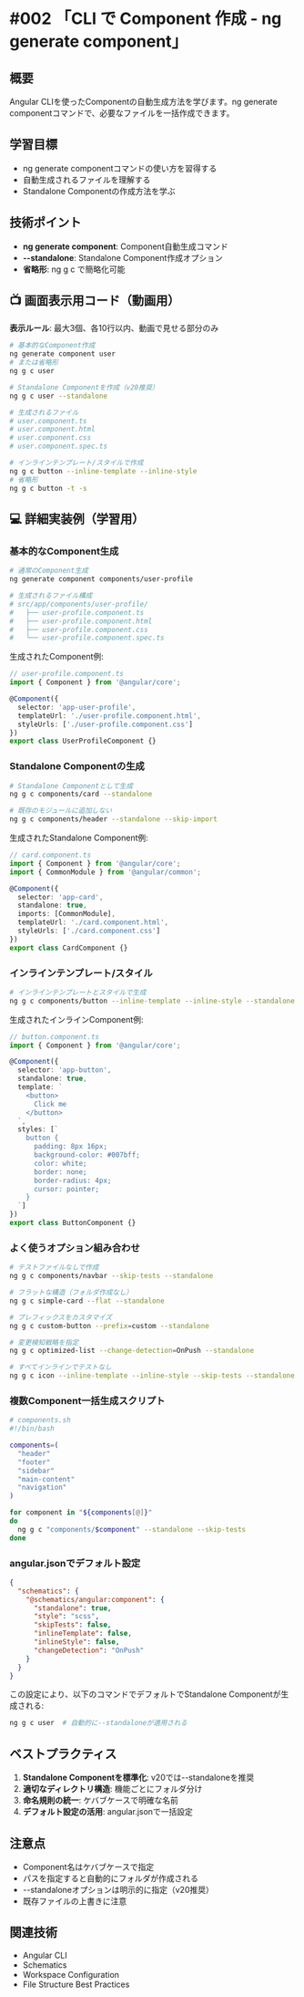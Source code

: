 # #002 「CLI で Component 作成 - ng generate component」

## 概要
Angular CLIを使ったComponentの自動生成方法を学びます。ng generate componentコマンドで、必要なファイルを一括作成できます。

## 学習目標
- ng generate componentコマンドの使い方を習得する
- 自動生成されるファイルを理解する
- Standalone Componentの作成方法を学ぶ

## 技術ポイント
- **ng generate component**: Component自動生成コマンド
- **--standalone**: Standalone Component作成オプション
- **省略形**: ng g c で簡略化可能

## 📺 画面表示用コード（動画用）
**表示ルール**: 最大3個、各10行以内、動画で見せる部分のみ

```bash
# 基本的なComponent作成
ng generate component user
# または省略形
ng g c user
```

```bash
# Standalone Componentを作成（v20推奨）
ng g c user --standalone

# 生成されるファイル
# user.component.ts
# user.component.html
# user.component.css
# user.component.spec.ts
```

```bash
# インラインテンプレート/スタイルで作成
ng g c button --inline-template --inline-style
# 省略形
ng g c button -t -s
```

## 💻 詳細実装例（学習用）

### 基本的なComponent生成
```bash
# 通常のComponent生成
ng generate component components/user-profile

# 生成されるファイル構成
# src/app/components/user-profile/
#   ├── user-profile.component.ts
#   ├── user-profile.component.html
#   ├── user-profile.component.css
#   └── user-profile.component.spec.ts
```

生成されたComponent例:
```typescript
// user-profile.component.ts
import { Component } from '@angular/core';

@Component({
  selector: 'app-user-profile',
  templateUrl: './user-profile.component.html',
  styleUrls: ['./user-profile.component.css']
})
export class UserProfileComponent {}
```

### Standalone Componentの生成
```bash
# Standalone Componentとして生成
ng g c components/card --standalone

# 既存のモジュールに追加しない
ng g c components/header --standalone --skip-import
```

生成されたStandalone Component例:
```typescript
// card.component.ts
import { Component } from '@angular/core';
import { CommonModule } from '@angular/common';

@Component({
  selector: 'app-card',
  standalone: true,
  imports: [CommonModule],
  templateUrl: './card.component.html',
  styleUrls: ['./card.component.css']
})
export class CardComponent {}
```

### インラインテンプレート/スタイル
```bash
# インラインテンプレートとスタイルで生成
ng g c components/button --inline-template --inline-style --standalone
```

生成されたインラインComponent例:
```typescript
// button.component.ts
import { Component } from '@angular/core';

@Component({
  selector: 'app-button',
  standalone: true,
  template: `
    <button>
      Click me
    </button>
  `,
  styles: [`
    button {
      padding: 8px 16px;
      background-color: #007bff;
      color: white;
      border: none;
      border-radius: 4px;
      cursor: pointer;
    }
  `]
})
export class ButtonComponent {}
```

### よく使うオプション組み合わせ
```bash
# テストファイルなしで作成
ng g c components/navbar --skip-tests --standalone

# フラットな構造（フォルダ作成なし）
ng g c simple-card --flat --standalone

# プレフィックスをカスタマイズ
ng g c custom-button --prefix=custom --standalone

# 変更検知戦略を指定
ng g c optimized-list --change-detection=OnPush --standalone

# すべてインラインでテストなし
ng g c icon --inline-template --inline-style --skip-tests --standalone
```

### 複数Component一括生成スクリプト
```bash
# components.sh
#!/bin/bash

components=(
  "header"
  "footer"
  "sidebar"
  "main-content"
  "navigation"
)

for component in "${components[@]}"
do
  ng g c "components/$component" --standalone --skip-tests
done
```

### angular.jsonでデフォルト設定
```json
{
  "schematics": {
    "@schematics/angular:component": {
      "standalone": true,
      "style": "scss",
      "skipTests": false,
      "inlineTemplate": false,
      "inlineStyle": false,
      "changeDetection": "OnPush"
    }
  }
}
```

この設定により、以下のコマンドでデフォルトでStandalone Componentが生成される:
```bash
ng g c user  # 自動的に--standaloneが適用される
```

## ベストプラクティス

1. **Standalone Componentを標準化**: v20では--standaloneを推奨
2. **適切なディレクトリ構造**: 機能ごとにフォルダ分け
3. **命名規則の統一**: ケバブケースで明確な名前
4. **デフォルト設定の活用**: angular.jsonで一括設定

## 注意点

- Component名はケバブケースで指定
- パスを指定すると自動的にフォルダが作成される
- --standaloneオプションは明示的に指定（v20推奨）
- 既存ファイルの上書きに注意

## 関連技術
- Angular CLI
- Schematics
- Workspace Configuration
- File Structure Best Practices
